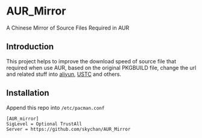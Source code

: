 # AUR_Mirror
A Chinese Mirror of Source Files Required in AUR

## Introduction
This project helps to improve the download speed of source file that required when use AUR, based on the original PKGBUILD file, change the url and related stuff into [aliyun](https://mirrors.aliyun.com), [USTC](https://mirrors.ustc.edu.cn) and others.

## Installation

Append this repo into ```/etc/pacman.conf```

	[AUR_mirror]
	SigLevel = Optional TrustAll
	Server = https://github.com/skychan/AUR_Mirror
